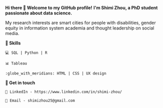 **Hi there 👋 Welcome to my GitHub profile!**
**I'm Shimi Zhou, a PhD student passionate about data science.**

My research interests are smart cities for people with disabilities, gender equity in information system academia and thought leadership on social media. 

**:star2: Skills**

    💻 SQL | Python | R

    📊 Tableau

    :globe_with_meridians: HTML | CSS | UX design


**🌟 Get in touch**

    💬 LinkedIn - https://www.linkedin.com/in/shimi-zhou/

    📧 Email - shimizhou25@gmail.com 

<!---
ShimiZhou/ShimiZhou is a ✨ special ✨ repository because its `README.md` (this file) appears on your GitHub profile.
You can click the Preview link to take a look at your changes.
--->
